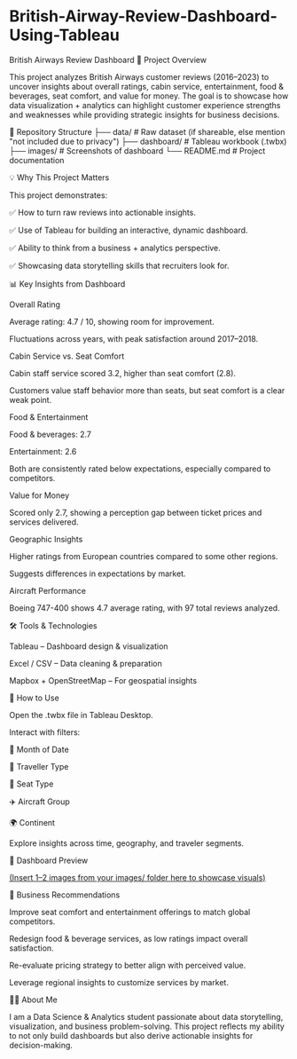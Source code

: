 # British-Airway-Review-Dashboard-Using-Tableau
British Airways Review Dashboard
📌 Project Overview

This project analyzes British Airways customer reviews (2016–2023) to uncover insights about overall ratings, cabin service, entertainment, food & beverages, seat comfort, and value for money.
The goal is to showcase how data visualization + analytics can highlight customer experience strengths and weaknesses while providing strategic insights for business decisions.

📂 Repository Structure
├── data/            # Raw dataset (if shareable, else mention "not included due to privacy")
├── dashboard/       # Tableau workbook (.twbx)
├── images/          # Screenshots of dashboard
└── README.md        # Project documentation

💡 Why This Project Matters

This project demonstrates:

✅ How to turn raw reviews into actionable insights.

✅ Use of Tableau for building an interactive, dynamic dashboard.

✅ Ability to think from a business + analytics perspective.

✅ Showcasing data storytelling skills that recruiters look for.

📊 Key Insights from Dashboard

Overall Rating

Average rating: 4.7 / 10, showing room for improvement.

Fluctuations across years, with peak satisfaction around 2017–2018.

Cabin Service vs. Seat Comfort

Cabin staff service scored 3.2, higher than seat comfort (2.8).

Customers value staff behavior more than seats, but seat comfort is a clear weak point.

Food & Entertainment

Food & beverages: 2.7

Entertainment: 2.6

Both are consistently rated below expectations, especially compared to competitors.

Value for Money

Scored only 2.7, showing a perception gap between ticket prices and services delivered.

Geographic Insights

Higher ratings from European countries compared to some other regions.

Suggests differences in expectations by market.

Aircraft Performance

Boeing 747-400 shows 4.7 average rating, with 97 total reviews analyzed.

🛠️ Tools & Technologies

Tableau – Dashboard design & visualization

Excel / CSV – Data cleaning & preparation

Mapbox + OpenStreetMap – For geospatial insights

🚀 How to Use

Open the .twbx file in Tableau Desktop.

Interact with filters:

📅 Month of Date

👤 Traveller Type

💺 Seat Type

✈️ Aircraft Group

🌍 Continent

Explore insights across time, geography, and traveler segments.

📸 Dashboard Preview

[(Insert 1–2 images from your images/ folder here to showcase visuals)](https://github.com/chiraggulgulia07/British-Airway-Review-Dashboard-Using-Tableau/blob/main/Analytics%20Dashboard.png)

🎯 Business Recommendations

Improve seat comfort and entertainment offerings to match global competitors.

Redesign food & beverage services, as low ratings impact overall satisfaction.

Re-evaluate pricing strategy to better align with perceived value.

Leverage regional insights to customize services by market.

👩‍🎓 About Me

I am a Data Science & Analytics student passionate about data storytelling, visualization, and business problem-solving. This project reflects my ability to not only build dashboards but also derive actionable insights for decision-making.
